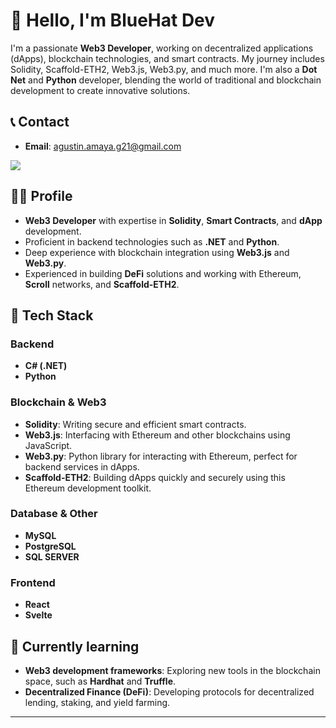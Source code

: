 # 👋 Hello, I'm BlueHat Dev

I'm a passionate **Web3 Developer**, working on decentralized applications (dApps), blockchain technologies, and smart contracts. My journey includes Solidity, Scaffold-ETH2, Web3.js, Web3.py, and much more. I'm also a **Dot Net** and **Python** developer, blending the world of traditional and blockchain development to create innovative solutions.

## 📞 Contact

- **Email**: [agustin.amaya.g21@gmail.com](mailto:agustin.amaya.g21@gmail.com)
<div style="display: flex; flex-direction: row;">
  <a href="https://www.linkedin.com/in/agust%C3%ADn-amaya-b3b110244/">
    <img src="https://api.iconify.design/uiw/linkedin.svg?color=%2300aae4&width=35&height=35"/>
  </a>  
</div>

## 👨‍💻 Profile

- **Web3 Developer** with expertise in **Solidity**, **Smart Contracts**, and **dApp** development.
- Proficient in backend technologies such as **.NET** and **Python**.
- Deep experience with blockchain integration using **Web3.js** and **Web3.py**.
- Experienced in building **DeFi** solutions and working with Ethereum, **Scroll** networks, and **Scaffold-ETH2**.

## 🔧 Tech Stack

### Backend
- **C# (.NET)**
- **Python**

### Blockchain & Web3
- **Solidity**: Writing secure and efficient smart contracts.
- **Web3.js**: Interfacing with Ethereum and other blockchains using JavaScript.
- **Web3.py**: Python library for interacting with Ethereum, perfect for backend services in dApps.
- **Scaffold-ETH2**: Building dApps quickly and securely using this Ethereum development toolkit.

### Database & Other
- **MySQL**
- **PostgreSQL**
- **SQL SERVER**

### Frontend
- **React**
- **Svelte**

## 🌱 Currently learning

- **Web3 development frameworks**: Exploring new tools in the blockchain space, such as **Hardhat** and **Truffle**.
- **Decentralized Finance (DeFi)**: Developing protocols for decentralized lending, staking, and yield farming.

---

<!--- bluehat8/bluehat8 is a ✨ special ✨ repository because its `README.md` (this file) appears on your GitHub profile.
You can click the Preview link to take a look at your changes.
--->
